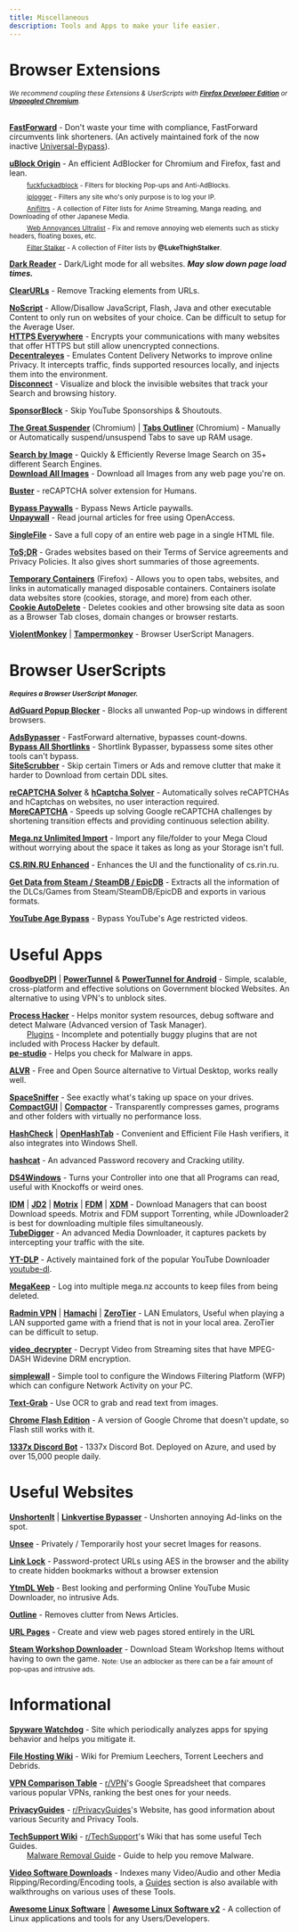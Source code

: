 ```yaml
---
title: Miscellaneous
description: Tools and Apps to make your life easier.
---
```


# Browser Extensions

<sub>*We recommend coupling these Extensions & UserScripts with [**Firefox Developer Edition**](https://www.mozilla.org/en-US/firefox/developer/) or [**Ungoogled Chromium**](https://github.com/Eloston/ungoogled-chromium).*</sub>  
&nbsp;  
  
[**FastForward**](https://github.com/FastForwardTeam/FastForward) - Don't waste your time with compliance, FastForward circumvents link shorteners. (An actively maintained fork of the now inactive [Universal-Bypass](https://github.com/Sainan/Universal-Bypass)).

[**uBlock Origin**](https://github.com/gorhill/uBlock) - An efficient AdBlocker for Chromium and Firefox, fast and lean.  
&nbsp;&nbsp;&nbsp;&nbsp;&nbsp;&nbsp;&nbsp;&nbsp;<sub>[fuckfuckadblock](https://github.com/bogachenko/fuckfuckadblock) - Filters for blocking Pop-ups and Anti-AdBlocks.</sub>  
&nbsp;&nbsp;&nbsp;&nbsp;&nbsp;&nbsp;&nbsp;&nbsp;<sub>[iplogger](https://github.com/piperun/iploggerfilter) - Filters any site who's only purpose is to log your IP.</sub>  
&nbsp;&nbsp;&nbsp;&nbsp;&nbsp;&nbsp;&nbsp;&nbsp;<sub>[Anifiltrs](https://github.com/Karmesinrot/Anifiltrs) - A collection of Filter lists for Anime Streaming, Manga reading, and Downloading of other Japanese Media.</sub>  
&nbsp;&nbsp;&nbsp;&nbsp;&nbsp;&nbsp;&nbsp;&nbsp;<sub>[Web Annoyances Ultralist](https://github.com/yourduskquibbles/webannoyances) - Fix and remove annoying web elements such as sticky headers, floating boxes, etc.</sub>  
&nbsp;&nbsp;&nbsp;&nbsp;&nbsp;&nbsp;&nbsp;&nbsp;<sub>[Filter Stalker](https://rentry.co/FilterStalker) - A collection of Filter lists by **@LukeThighStalker**.</sub> 

[**Dark Reader**](https://github.com/darkreader/darkreader) - Dark/Light mode for all websites. **_May slow down page load times._**

[**ClearURLs**](https://github.com/ClearURLs/Addon) - Remove Tracking elements from URLs.

[**NoScript**](https://github.com/hackademix/noscript) - Allow/Disallow JavaScript, Flash, Java and other executable Content to only run on websites of your choice. Can be difficult to setup for the Average User.  
[**HTTPS Everywhere**](https://github.com/EFForg/https-everywhere) - Encrypts your communications with many websites that offer HTTPS but still allow unencrypted connections.  
[**Decentraleyes**](https://git.synz.io/Synzvato/decentraleyes) - Emulates Content Delivery Networks to improve online Privacy. It intercepts traffic, finds supported resources locally, and injects them into the environment.  
[**Disconnect**](https://github.com/disconnectme/disconnect) - Visualize and block the invisible websites that track your Search and browsing history.

[**SponsorBlock**](https://github.com/ajayyy/SponsorBlock) - Skip YouTube Sponsorships & Shoutouts.

[**The Great Suspender**](https://github.com/aciidic/thegreatsuspender-notrack) (Chromium) | [**Tabs Outliner**](https://chrome.google.com/webstore/detail/tabs-outliner/eggkanocgddhmamlbiijnphhppkpkmkl) (Chromium) - Manually or Automatically suspend/unsuspend Tabs to save up RAM usage.  

[**Search by Image**](https://github.com/dessant/search-by-image) - Quickly & Efficiently Reverse Image Search on 35+ different Search Engines.  
[**Download All Images**](https://github.com/belaviyo/save-images) - Download all Images from any web page you're on.

[**Buster**](https://github.com/dessant/buster) - reCAPTCHA solver extension for Humans.  

[**Bypass Paywalls**](https://github.com/iamadamdev/bypass-paywalls-chrome) - Bypass News Article paywalls.  
[**Unpaywall**](https://unpaywall.org/products/extension) - Read journal articles for free using OpenAccess.

[**SingleFile**](https://github.com/gildas-lormeau/SingleFile) -  Save a full copy of an entire web page in a single HTML file.

[**ToS;DR**](https://github.com/tosdr/browser-extensions) - Grades websites based on their Terms of Service agreements and Privacy Policies. It also gives short summaries of those agreements.

[**Temporary Containers**](https://github.com/stoically/temporary-containers) (Firefox) - Allows you to open tabs, websites, and links in automatically managed disposable containers. Containers isolate data websites store (cookies, storage, and more) from each other.  
[**Cookie AutoDelete**](https://github.com/Cookie-AutoDelete/Cookie-AutoDelete) - Deletes cookies and other browsing site data as soon as a Browser Tab closes, domain changes or browser restarts.

[**ViolentMonkey**](https://github.com/violentmonkey/violentmonkey) | [**Tampermonkey**](https://www.tampermonkey.net/) - Browser UserScript Managers.  

# Browser UserScripts
<sub>**_Requires a Browser UserScript Manager._**</sub>

[**AdGuard Popup Blocker**](https://github.com/AdguardTeam/PopupBlocker) - Blocks all unwanted Pop-up windows in different browsers.

[**AdsBypasser**](https://github.com/adsbypasser/adsbypasser) - FastForward alternative, bypasses count-downs.   
[**Bypass All Shortlinks**](https://greasyfork.org/en/scripts/431691-bypass-all-shortlinks) - Shortlink Bypasser, bypassess some sites other tools can't bypass.  
[**SiteScrubber**](https://github.com/PrimePlaya24/dl-site-scrubber) - Skip certain Timers or Ads and remove clutter that make it harder to Download from certain DDL sites.

[**reCAPTCHA Solver**](https://greasyfork.org/en/scripts/430593-recaptcha-solver-automatically-solves-recaptcha-in-browser) & [**hCaptcha Solver**](https://greasyfork.org/en/scripts/425854-hcaptcha-solver-automatically-solves-hcaptcha-in-browser) - Automatically solves reCAPTCHAs and hCaptchas on websites, no user interaction required.  
[**MoreCAPTCHA**](https://greasyfork.org/en/scripts/31088-morecaptcha) - Speeds up solving Google reCAPTCHA challenges by shortening transition effects and providing continuous selection ability.

[**Mega.nz Unlimited Import**](https://pastebin.com/raw/4AXkE1yE) - Import any file/folder to your Mega Cloud without worrying about the space it takes as long as your Storage isn't full.

[**CS.RIN.RU Enhanced**](https://github.com/SubZeroPL/cs-rin-ru-enhanced-mod) - Enhances the UI and the functionality of cs.rin.ru.

[**Get Data from Steam / SteamDB / EpicDB**](https://github.com/Sak32009/GetDLCInfoFromSteamDB/) - Extracts all the information of the DLCs/Games from Steam/SteamDB/EpicDB and exports in various formats.

[**YouTube Age Bypass**](https://github.com/zerodytrash/Simple-YouTube-Age-Restriction-Bypass/) - Bypass YouTube's Age restricted videos.

# Useful Apps

[**GoodbyeDPI**](https://github.com/ValdikSS/GoodbyeDPI) | [**PowerTunnel**](https://github.com/krlvm/PowerTunnel) & [**PowerTunnel for Android**](https://github.com/krlvm/PowerTunnel-Android) - Simple, scalable, cross-platform and effective solutions on Government blocked Websites. An alternative to using VPN's to unblock sites.  

[**Process Hacker**](https://github.com/processhacker/processhacker) - Helps monitor system resources, debug software and detect Malware (Advanced version of Task Manager).  
&nbsp;&nbsp;&nbsp;&nbsp;&nbsp;&nbsp;&nbsp;&nbsp;[Plugins](https://github.com/processhacker/plugins-extra) - Incomplete and potentially buggy plugins that are not included with Process Hacker by default.  
[**pe-studio**](https://www.winitor.com/) - Helps you check for Malware in apps.

[**ALVR**](https://github.com/alvr-org/ALVR) - Free and Open Source alternative to Virtual Desktop, works really well.  

[**SpaceSniffer**](http://www.uderzo.it/main_products/space_sniffer/) - See exactly what's taking up space on your drives.  
[**CompactGUI**](https://github.com/ImminentFate/CompactGUI) | [**Compactor**](https://github.com/Freaky/Compactor) - Transparently compresses games, programs and other folders with virtually no performance loss. 

[**HashCheck**](https://github.com/idrassi/HashCheck) | [**OpenHashTab**](https://github.com/namazso/OpenHashTab) - Convenient and Efficient File Hash verifiers, it also integrates into Windows Shell.

[**hashcat**](https://github.com/hashcat/hashcat) - An advanced Password recovery and Cracking utility.

[**DS4Windows**](https://github.com/Ryochan7/DS4Windows) - Turns your Controller into one that all Programs can read, useful with Knockoffs or weird ones.

[**IDM**](https://www.internetdownloadmanager.com/) | [**JD2**](https://jdownloader.org/jdownloader2) | [**Motrix**](https://github.com/agalwood/Motrix) | [**FDM**](https://www.freedownloadmanager.org/) | [**XDM**](https://github.com/subhra74/xdm) - Download Managers that can boost Download speeds. Motrix and FDM support Torrenting, while JDownloader2 is best for downloading multiple files simultaneously.  
[**TubeDigger**](https://www.tubedigger.com/index.html) - An advanced Media Downloader, it captures packets by intercepting your traffic with the site.  

[**YT-DLP**](https://github.com/yt-dlp/yt-dlp) - Actively maintained fork of the popular YouTube Downloader [youtube-dl](https://github.com/ytdl-org/youtube-dl).

[**MegaKeep**](https://github.com/xCryptic/MegaKeep) - Log into multiple mega.nz accounts to keep files from being deleted.

[**Radmin VPN**](https://www.radmin-vpn.com/) | [**Hamachi**](https://www.vpn.net/) | [**ZeroTier**](https://github.com/zerotier/ZeroTierOne) - LAN Emulators, Useful when playing a LAN supported game with a friend that is not in your local area. ZeroTier can be difficult to setup.

[**video_decrypter**](https://github.com/CrackerCat/video_decrypter) - Decrypt Video from Streaming sites that have MPEG-DASH Widevine DRM encryption.

[**simplewall**](https://www.henrypp.org/product/simplewall) - Simple tool to configure the Windows Filtering Platform (WFP) which can configure Network Activity on your PC.

[**Text-Grab**](https://github.com/TheJoeFin/Text-Grab) - Use OCR to grab and read text from images. 

[**Chrome Flash Edition**](https://github.com/chromeflashdevs/Chrome-Flash-Edition/releases) - A version of Google Chrome that doesn't update, so Flash still works with it.

[**1337x Discord Bot**](https://github.com/brandongallagher1999/1337x-Bot) - 1337x Discord Bot. Deployed on Azure, and used by over 15,000 people daily.

# Useful Websites

[**UnshortenIt**](https://unshorten.it/) | [**Linkvertise Bypasser**](https://thebypasser.com/) - Unshorten annoying Ad-links on the spot.

[**Unsee**](https://unsee.cc/) - Privately / Temporarily host your secret Images for reasons.

[**Link Lock**](https://jstrieb.github.io/link-lock) - Password-protect URLs using AES in the browser and the ability to create hidden bookmarks without a browser extension

[**YtmDL Web**](https://ytmdl.deepjyoti30.dev/) - Best looking and performing Online YouTube Music Downloader, no intrusive Ads.

[**Outline**](https://outline.com/) - Removes clutter from News Articles.

[**URL Pages**](https://jstrieb.github.io/urlpages/) - Create and view web pages stored entirely in the URL

[**Steam Workshop Downloader**](https://www.steamworkshopdownloader.io/) - Download Steam Workshop Items without having to own the game.
<sub>Note: Use an adblocker as there can be a fair amount of pop-upas and intrusive ads.</sub>

# Informational

[**Spyware Watchdog**](https://spyware.neocities.org/articles/) - Site which periodically analyzes apps for spying behavior and helps you mitigate it.

[**File Hosting Wiki**](https://filehostlist.miraheze.org/wiki/Main_Page) - Wiki for Premium Leechers, Torrent Leechers and Debrids.

[**VPN Comparison Table**](https://docs.google.com/spreadsheets/d/1ijfqfLrJWLUVBfJZ_YalVpstWsjw-JGzkvMd6u2jqEk/edit?usp=sharing) - [r/VPN](https://vpn.reddit.com)'s Google Spreadsheet that compares various popular VPNs, ranking the best ones for your needs.  

[**PrivacyGuides**](https://privacyguides.org/) - [r/PrivacyGuides](https://PrivacyGuides.reddit.com)'s Website, has good information about various Security and Privacy Tools.

[**TechSupport Wiki**](https://rtech.support/) - [r/TechSupport](https://techsupport.reddit.com)'s Wiki that has some useful Tech Guides.  
&nbsp;&nbsp;&nbsp;&nbsp;&nbsp;&nbsp;&nbsp;&nbsp;[Malware Removal Guide](https://redd.it/33evdi) - Guide to help you remove Malware.

[**Video Software Downloads**](https://www.videohelp.com/software) - Indexes many Video/Audio and other Media Ripping/Recording/Encoding tools, a [Guides](https://www.videohelp.com/guides) section is also available with walkthroughs on various uses of these Tools.

[**Awesome Linux Software**](https://luong-komorebi.github.io/Awesome-Linux-Software) | [**Awesome Linux Software v2**](https://www.fossmint.com/awesome-linux-software) - A collection of Linux applications and tools for any Users/Developers.

